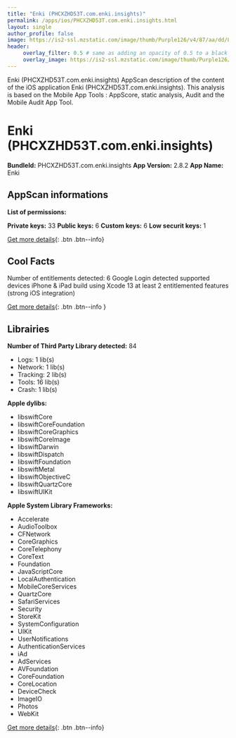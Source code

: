 ```yaml
---
title: "Enki (PHCXZHD53T.com.enki.insights)"
permalink: /apps/ios/PHCXZHD53T.com.enki.insights.html
layout: single
author_profile: false
image: https://is2-ssl.mzstatic.com/image/thumb/Purple126/v4/87/aa/dd/87aadd9c-7010-4893-1c36-78a7291f0241/AppIcon-1x_U007emarketing-0-7-0-0-85-220.png/512x512bb.jpg
header: 
     overlay_filter: 0.5 # same as adding an opacity of 0.5 to a black background
     overlay_image: https://is2-ssl.mzstatic.com/image/thumb/Purple126/v4/87/aa/dd/87aadd9c-7010-4893-1c36-78a7291f0241/AppIcon-1x_U007emarketing-0-7-0-0-85-220.png/512x512bb.jpg
---
```

Enki (PHCXZHD53T.com.enki.insights) AppScan description of the content of the iOS application Enki (PHCXZHD53T.com.enki.insights). This analysis is based on the Mobile App Tools : AppScore, static analysis, Audit and the Mobile Audit App Tool.

# Enki (PHCXZHD53T.com.enki.insights)

**BundleId:** PHCXZHD53T.com.enki.insights
**App Version:** 2.8.2
**App Name:** Enki


## AppScan informations 

**List of permissions:** 
  
  
**Private keys:** 33
**Public keys:** 6
**Custom keys:** 6
**Low securit keys:** 1
  
[Get more details](/pricing.html){: .btn .btn--info}

## Cool Facts

Number of entitlements detected: 6
Google Login detected
supported devices iPhone & iPad
build using Xcode 13
at least 2 entitlemented features (strong iOS integration)
  
[Get more details](/pricing.html){: .btn .btn--info }

## Librairies 
**Number of Third Party Library detected:** 84
- Logs: 1 lib(s)
- Network: 1 lib(s)
- Tracking: 2 lib(s)
- Tools: 16 lib(s)
- Crash: 1 lib(s)


**Apple dylibs:**
- libswiftCore
- libswiftCoreFoundation
- libswiftCoreGraphics
- libswiftCoreImage
- libswiftDarwin
- libswiftDispatch
- libswiftFoundation
- libswiftMetal
- libswiftObjectiveC
- libswiftQuartzCore
- libswiftUIKit


**Apple System Library Frameworks:**
- Accelerate
- AudioToolbox
- CFNetwork
- CoreGraphics
- CoreTelephony
- CoreText
- Foundation
- JavaScriptCore
- LocalAuthentication
- MobileCoreServices
- QuartzCore
- SafariServices
- Security
- StoreKit
- SystemConfiguration
- UIKit
- UserNotifications
- AuthenticationServices
- iAd
- AdServices
- AVFoundation
- CoreFoundation
- CoreLocation
- DeviceCheck
- ImageIO
- Photos
- WebKit


  
[Get more details](/pricing.html){: .btn .btn--info}

